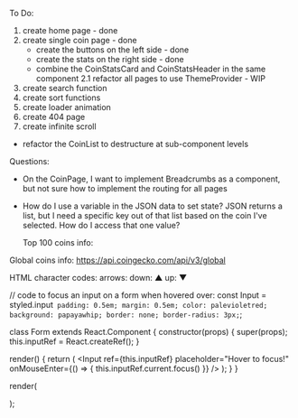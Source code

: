 To Do:

1. create home page - done
2. create single coin page - done
   - create the buttons on the left side - done
   - create the stats on the right side - done
   - combine the CoinStatsCard and CoinStatsHeader in the same component
     2.1 refactor all pages to use ThemeProvider - WIP
3. create search function
4. create sort functions
5. create loader animation
6. create 404 page
7. create infinite scroll

- refactor the CoinList to destructure at sub-component levels

Questions:

- On the CoinPage, I want to implement Breadcrumbs as a component, but not sure how to implement the routing for all pages
- How do I use a variable in the JSON data to set state? JSON returns a list, but I need a specific key out of that list based on the coin I've selected. How do I access that one value?

  Top 100 coins info:

Global coins info:
https://api.coingecko.com/api/v3/global

HTML character codes:
arrows:
down: &#x25B2;
up: &#x25BC;

// code to focus an input on a form when hovered over:
const Input = styled.input` padding: 0.5em; margin: 0.5em; color: palevioletred; background: papayawhip; border: none; border-radius: 3px;`;

class Form extends React.Component {
constructor(props) {
super(props);
this.inputRef = React.createRef();
}

render() {
return (
<Input
ref={this.inputRef}
placeholder="Hover to focus!"
onMouseEnter={() => {
this.inputRef.current.focus()
}}
/>
);
}
}

render(

  <Form />
);
